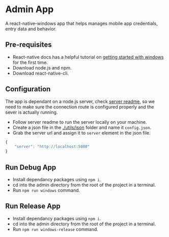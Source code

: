 # Admin App
A react-native-windows app that helps manages mobile app credentials, entry data and behavior.

## Pre-requisites 
- React-native docs has a helpful tutorial on [getting started with windows](https://microsoft.github.io/react-native-windows/docs/getting-started) for the first time.
- Download node.js and npm.
- Download react-native-cli.

## Configuration
The app is dependant on a node.js server, check [server readme](../server/README.md), so we need to make sure the connection route is configured properly and the sever is actually running.  

- Follow server readme to run the server locally on your machine.
- Create a json file in the [./utils/json](./utils/json) folder and name it `config.json`.
- Grab the server url and assign it to `server` element in the json file.
```js
{
    "server": "http://localhost:5000"
}
```

## Run Debug App 
- Install dependancy packages using `npm i`.
- cd into the admin directory from the root of the project in a terminal.
- Run `npm run windows` command.

## Run Release App 
- Install dependancy packages using `npm i`.
- cd into the admin directory from the root of the project in a terminal.
- Run `npm run windows-release` command.
